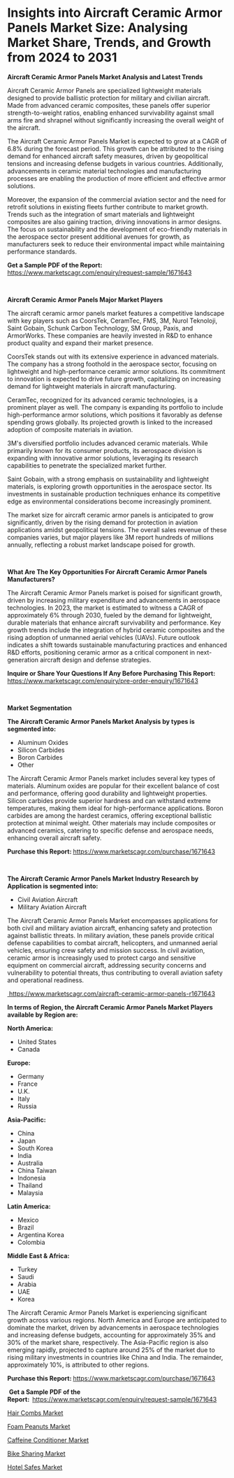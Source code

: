 <p><h1>Insights into Aircraft Ceramic Armor Panels Market Size: Analysing Market Share, Trends, and Growth from 2024 to 2031</h1></p><p><strong>Aircraft Ceramic Armor Panels Market Analysis and Latest Trends</strong></p>
<p><p>Aircraft Ceramic Armor Panels are specialized lightweight materials designed to provide ballistic protection for military and civilian aircraft. Made from advanced ceramic composites, these panels offer superior strength-to-weight ratios, enabling enhanced survivability against small arms fire and shrapnel without significantly increasing the overall weight of the aircraft. </p><p>The Aircraft Ceramic Armor Panels Market is expected to grow at a CAGR of 6.8% during the forecast period. This growth can be attributed to the rising demand for enhanced aircraft safety measures, driven by geopolitical tensions and increasing defense budgets in various countries. Additionally, advancements in ceramic material technologies and manufacturing processes are enabling the production of more efficient and effective armor solutions. </p><p>Moreover, the expansion of the commercial aviation sector and the need for retrofit solutions in existing fleets further contribute to market growth. Trends such as the integration of smart materials and lightweight composites are also gaining traction, driving innovations in armor designs. The focus on sustainability and the development of eco-friendly materials in the aerospace sector present additional avenues for growth, as manufacturers seek to reduce their environmental impact while maintaining performance standards.</p></p>
<p><strong>Get a Sample PDF of the Report:&nbsp;</strong> <a href="https://www.marketscagr.com/enquiry/request-sample/1671643?utm_campaign=1939&utm_medium=2&utm_source=Github&utm_content=ia&utm_term=24122024&utm_id=aircraft-ceramic-armor-panels">https://www.marketscagr.com/enquiry/request-sample/1671643</a></p>
<p>&nbsp;</p>
<p><strong>Aircraft Ceramic Armor Panels Major Market Players</strong></p>
<p><p>The aircraft ceramic armor panels market features a competitive landscape with key players such as CoorsTek, CeramTec, FMS, 3M, Nurol Teknoloji, Saint Gobain, Schunk Carbon Technology, SM Group, Paxis, and ArmorWorks. These companies are heavily invested in R&D to enhance product quality and expand their market presence.</p><p>CoorsTek stands out with its extensive experience in advanced materials. The company has a strong foothold in the aerospace sector, focusing on lightweight and high-performance ceramic armor solutions. Its commitment to innovation is expected to drive future growth, capitalizing on increasing demand for lightweight materials in aircraft manufacturing.</p><p>CeramTec, recognized for its advanced ceramic technologies, is a prominent player as well. The company is expanding its portfolio to include high-performance armor solutions, which positions it favorably as defense spending grows globally. Its projected growth is linked to the increased adoption of composite materials in aviation.</p><p>3M's diversified portfolio includes advanced ceramic materials. While primarily known for its consumer products, its aerospace division is expanding with innovative armor solutions, leveraging its research capabilities to penetrate the specialized market further.</p><p>Saint Gobain, with a strong emphasis on sustainability and lightweight materials, is exploring growth opportunities in the aerospace sector. Its investments in sustainable production techniques enhance its competitive edge as environmental considerations become increasingly prominent.</p><p>The market size for aircraft ceramic armor panels is anticipated to grow significantly, driven by the rising demand for protection in aviation applications amidst geopolitical tensions. The overall sales revenue of these companies varies, but major players like 3M report hundreds of millions annually, reflecting a robust market landscape poised for growth.</p></p>
<p>&nbsp;</p>
<p><strong>What Are The Key Opportunities For Aircraft Ceramic Armor Panels Manufacturers?</strong></p>
<p><p>The Aircraft Ceramic Armor Panels market is poised for significant growth, driven by increasing military expenditure and advancements in aerospace technologies. In 2023, the market is estimated to witness a CAGR of approximately 6% through 2030, fueled by the demand for lightweight, durable materials that enhance aircraft survivability and performance. Key growth trends include the integration of hybrid ceramic composites and the rising adoption of unmanned aerial vehicles (UAVs). Future outlook indicates a shift towards sustainable manufacturing practices and enhanced R&D efforts, positioning ceramic armor as a critical component in next-generation aircraft design and defense strategies.</p></p>
<p><strong>Inquire or Share Your Questions If Any Before Purchasing This Report:</strong> <a href="https://www.marketscagr.com/enquiry/pre-order-enquiry/1671643?utm_campaign=1939&utm_medium=2&utm_source=Github&utm_content=ia&utm_term=24122024&utm_id=aircraft-ceramic-armor-panels">https://www.marketscagr.com/enquiry/pre-order-enquiry/1671643</a></p>
<p>&nbsp;</p>
<p><strong>Market Segmentation</strong></p>
<p><strong>The Aircraft Ceramic Armor Panels Market Analysis by types is segmented into:</strong></p>
<p><ul><li>Aluminum Oxides</li><li>Silicon Carbides</li><li>Boron Carbides</li><li>Other</li></ul></p>
<p><p>The Aircraft Ceramic Armor Panels market includes several key types of materials. Aluminum oxides are popular for their excellent balance of cost and performance, offering good durability and lightweight properties. Silicon carbides provide superior hardness and can withstand extreme temperatures, making them ideal for high-performance applications. Boron carbides are among the hardest ceramics, offering exceptional ballistic protection at minimal weight. Other materials may include composites or advanced ceramics, catering to specific defense and aerospace needs, enhancing overall aircraft safety.</p></p>
<p><strong>Purchase this Report:&nbsp;</strong><a href="https://www.marketscagr.com/purchase/1671643?utm_campaign=1939&utm_medium=2&utm_source=Github&utm_content=ia&utm_term=24122024&utm_id=aircraft-ceramic-armor-panels">https://www.marketscagr.com/purchase/1671643</a></p>
<p>&nbsp;</p>
<p><strong>The Aircraft Ceramic Armor Panels Market Industry Research by Application is segmented into:</strong></p>
<p><ul><li>Civil Aviation Aircraft</li><li>Military Aviation Aircraft</li></ul></p>
<p><p>The Aircraft Ceramic Armor Panels Market encompasses applications for both civil and military aviation aircraft, enhancing safety and protection against ballistic threats. In military aviation, these panels provide critical defense capabilities to combat aircraft, helicopters, and unmanned aerial vehicles, ensuring crew safety and mission success. In civil aviation, ceramic armor is increasingly used to protect cargo and sensitive equipment on commercial aircraft, addressing security concerns and vulnerability to potential threats, thus contributing to overall aviation safety and operational readiness.</p></p>
<p><a href="https://www.marketscagr.com/aircraft-ceramic-armor-panels-r1671643?utm_campaign=1939&utm_medium=2&utm_source=Github&utm_content=ia&utm_term=24122024&utm_id=aircraft-ceramic-armor-panels">&nbsp;https://www.marketscagr.com/aircraft-ceramic-armor-panels-r1671643</a></p>
<p><strong>In terms of Region, the Aircraft Ceramic Armor Panels Market Players available by Region are:</strong></p>
<p>
    <p> <strong> North America: </strong>
        <ul>
            <li>United States</li>
            <li>Canada</li>
        </ul>
        </p> 
    <p> <strong> Europe: </strong>
        <ul>
            <li>Germany</li>
            <li>France</li>
            <li>U.K.</li>
            <li>Italy</li>
            <li>Russia</li>
        </ul>
        </p> 
    <p> <strong> Asia-Pacific: </strong>
        <ul>
            <li>China</li>
            <li>Japan</li>
            <li>South Korea</li>
            <li>India</li>
            <li>Australia</li>
            <li>China Taiwan</li>
            <li>Indonesia</li>
            <li>Thailand</li>
            <li>Malaysia</li>
        </ul>
        </p> 
    <p> <strong> Latin America: </strong>
        <ul>
            <li>Mexico</li>
            <li>Brazil</li>
            <li>Argentina Korea</li>
            <li>Colombia</li>
        </ul>
        </p> 
    <p> <strong> Middle East & Africa: </strong>
        <ul>
            <li>Turkey</li>
            <li>Saudi</li>
            <li>Arabia</li>
            <li>UAE</li>
            <li>Korea</li>
        </ul>
    </p>
    </p>
<p><p>The Aircraft Ceramic Armor Panels Market is experiencing significant growth across various regions. North America and Europe are anticipated to dominate the market, driven by advancements in aerospace technologies and increasing defense budgets, accounting for approximately 35% and 30% of the market share, respectively. The Asia-Pacific region is also emerging rapidly, projected to capture around 25% of the market due to rising military investments in countries like China and India. The remainder, approximately 10%, is attributed to other regions.</p></p>
<p><strong>Purchase this Report: </strong><a href="https://www.marketscagr.com/purchase/1671643?utm_campaign=1939&utm_medium=2&utm_source=Github&utm_content=ia&utm_term=24122024&utm_id=aircraft-ceramic-armor-panels">https://www.marketscagr.com/purchase/1671643</a></p>
<p>&nbsp;<strong>Get a Sample PDF of the Report:&nbsp;&nbsp;</strong><a href="https://www.marketscagr.com/enquiry/request-sample/1671643?utm_campaign=1939&utm_medium=2&utm_source=Github&utm_content=ia&utm_term=24122024&utm_id=aircraft-ceramic-armor-panels">https://www.marketscagr.com/enquiry/request-sample/1671643</a></p>
<p><strong></strong></p>
<p><p><a href="https://www.linkedin.com/pulse/evalua-mark-research-ptwwe?utm_campaign=1939&utm_medium=2&utm_source=Github&utm_content=ia&utm_term=24122024&utm_id=aircraft-ceramic-armor-panels">Hair Combs Market</a></p><p><a href="https://www.linkedin.com/pulse/analysis-current-state-future-growth-potential-foam-peanuts-poeye?utm_campaign=1939&utm_medium=2&utm_source=Github&utm_content=ia&utm_term=24122024&utm_id=aircraft-ceramic-armor-panels">Foam Peanuts Market</a></p><p><a href="https://www.linkedin.com/pulse/industry-experts-project-caffeine-conditioner-market-growth-m46lf?utm_campaign=1939&utm_medium=2&utm_source=Github&utm_content=ia&utm_term=24122024&utm_id=aircraft-ceramic-armor-panels">Caffeine Conditioner Market</a></p><p><a href="https://www.linkedin.com/pulse/global-bike-sharing-market-set-expansion-projected-103-cagr-from-rgznf?utm_campaign=1939&utm_medium=2&utm_source=Github&utm_content=ia&utm_term=24122024&utm_id=aircraft-ceramic-armor-panels">Bike Sharing Market</a></p><p><a href="https://www.linkedin.com/pulse/hotel-safes-industry-summary-demand-drivers-growth-10-cagr-uwvqf?utm_campaign=1939&utm_medium=2&utm_source=Github&utm_content=ia&utm_term=24122024&utm_id=aircraft-ceramic-armor-panels">Hotel Safes Market</a></p></p>